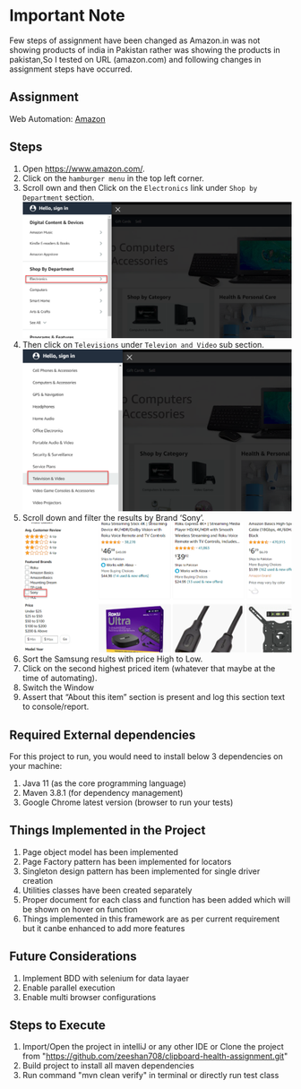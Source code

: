 # Important Note
Few steps of assignment have been changed as Amazon.in was not showing
products of india in Pakistan rather was showing the products in pakistan,So I tested on URL (amazon.com) and following changes in assignment steps have occurred.
## Assignment
Web Automation: [Amazon](https://www.amazon.com/)
## Steps

1. Open <https://www.amazon.com/>.
2. Click on the `hamburger menu` in the top left corner.
3. Scroll own and then Click on the `Electronics` link under `Shop by Department` section.
![img.png](docs/img.png)
4. Then click on `Televisions` under `Televion and Video` sub section.
![img_1.png](docs/img_1.png)
5. Scroll down and filter the results by Brand ‘Sony’.
 ![img_2.png](docs/img_2.png)
6. Sort the Samsung results with price High to Low.
7. Click on the second highest priced item (whatever that maybe at the time of automating).
8. Switch the Window
9. Assert that  “About this item” section is present and log this section text to console/report.

## Required External dependencies
For this project to run, you would need to install below 3 dependencies on your machine:

1. Java 11 (as the core programming language)
2. Maven 3.8.1 (for dependency management)
3. Google Chrome latest version (browser to run your tests)

## Things Implemented in the Project

1. Page object model has been implemented
2. Page Factory pattern has been implemented for locators
3. Singleton design pattern has been implemented for single driver creation
4. Utilities classes have been created separately
5. Proper document for each class and function has been added which will be shown on hover on function
6. Things implemented in this framework are as per current requirement but it canbe enhanced to add more features

## Future Considerations

1. Implement BDD with selenium for data layaer
2. Enable parallel execution
3. Enable multi browser configurations

## Steps to Execute

1. Import/Open the project in intelliJ or any other IDE or Clone the project from "https://github.com/zeeshan708/clipboard-health-assignment.git"
2. Build project to install all maven dependencies
3. Run command "mvn clean verify" in terminal or directly run test class

